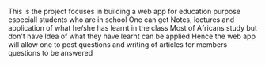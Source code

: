 This is the project focuses in building a web app for education purpose especiall students who are in school
One can get Notes, lectures and application of what he/she has learnt in the class
Most of Africans study but don't have Idea of what they have learnt can be applied 
Hence the web app will allow one to post questions and writing of articles for members questions to be answered
